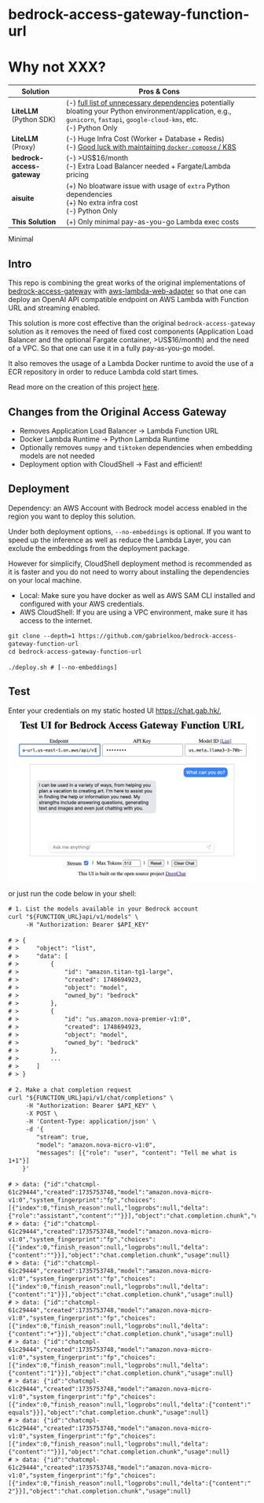 # bedrock-access-gateway-function-url

# Why not XXX?

<table>
  <thead>
    <tr>
      <th>Solution</th>
      <th>Pros &amp; Cons</th>
    </tr>
  </thead>
  <tbody>
    <tr>
      <td><strong>LiteLLM</strong> (Python SDK)</td>
      <td>
        (-) <a href="https://github.com/BerriAI/litellm/blob/d77b825814c354935ac540c8f8b4b696f23d83c9/pyproject.toml#L21-L61">full list of unnecessary dependencies</a> potentially bloating your Python environment/application, e.g., <code>gunicorn</code>, <code>fastapi</code>, <code>google-cloud-kms</code>, etc.<br>
        (-) Python Only
      </td>
    </tr>
    <tr>
      <td><strong>LiteLLM</strong> (Proxy)</td>
      <td>
        (-) Huge Infra Cost (Worker + Database + Redis)<br>
        (-) <a href="https://docs.litellm.ai/docs/proxy/deploy#platform-specific-guide">Good luck with maintaining <code>docker-compose</code> / K8S</a>
      </td>
    </tr>
    <tr>
      <td><strong>bedrock-access-gateway</strong></td>
      <td>
        (-) &gt;US$16/month<br>
        (-) Extra Load Balancer needed + Fargate/Lambda pricing
      </td>
    </tr>
    <tr>
      <td><strong>aisuite</strong></td>
      <td>
        (+) No bloatware issue with usage of <code>extra</code> Python dependencies<br>
        (+) No extra infra cost<br>
        (-) Python Only
      </td>
    </tr>
    <tr>
      <td><strong>This Solution</strong></td>
      <td>
        (+) Only minimal pay-as-you-go Lambda exec costs<br>
      </td>
    </tr>
  </tbody>
</table>

Minimal

## Intro

This repo is combining the great works of the original implementations of [bedrock-access-gateway](https://github.com/aws-samples/bedrock-access-gateway/) with [aws-lambda-web-adapter](https://github.com/awslabs/aws-lambda-web-adapter) so that one can deploy an OpenAI API compatible endpoint on AWS Lambda with Function URL and streaming enabled.

This solution is more cost effective than the original `bedrock-access-gateway` solution as it removes the need of fixed cost components (Application Load Balancer and the optional Fargate container, >US$16/month) and the need of a VPC. So that one can use it in a fully pay-as-you-go model.

It also removes the usage of a Lambda Docker runtime to avoid the use of a ECR repository in order to reduce Lambda cold start times.

Read more on the creation of this project [here](https://dev.to/aws-builders/use-amazon-bedrock-models-via-an-openai-api-compatible-serverless-endpoint-now-without-fixed-cost-5hf5).

## Changes from the Original Access Gateway

- Removes Application Load Balancer -> Lambda Function URL
- Docker Lambda Runtime -> Python Lambda Runtime
- Optionally removes `numpy` and `tiktoken` dependencies when embedding models are not needed
- Deployment option with CloudShell -> Fast and efficient!

## Deployment

Dependency: an AWS Account with Bedrock model access enabled in the region you want to deploy this solution.

Under both deployment options, `--no-embeddings` is optional. If you want to speed up the inference as well as reduce the Lambda Layer, you can exclude the embeddings from the deployment package.

However for simplicify, CloudShell deployment method is recommended as it is faster and you do not need to worry about installing the dependencies on your local machine.

- Local: Make sure you have docker as well as AWS SAM CLI installed and configured with your AWS credentials.
- AWS CloudShell: If you are using a VPC environment, make sure it has access to the internet.

```shell
git clone --depth=1 https://github.com/gabrielkoo/bedrock-access-gateway-function-url
cd bedrock-access-gateway-function-url

./deploy.sh # [--no-embeddings]
```

## Test

Enter your credentials on my static hosted UI <https://chat.gab.hk/>,
![Test UI](./docs/test-ui.png)

or just run the code below in your shell:

```shell
# 1. List the models available in your Bedrock account
curl "${FUNCTION_URL}api/v1/models" \
     -H "Authorization: Bearer $API_KEY"

# > {
# >     "object": "list",
# >     "data": [
# >         {
# >             "id": "amazon.titan-tg1-large",
# >             "created": 1748694923,
# >             "object": "model",
# >             "owned_by": "bedrock"
# >         },
# >         {
# >             "id": "us.amazon.nova-premier-v1:0",
# >             "created": 1748694923,
# >             "object": "model",
# >             "owned_by": "bedrock"
# >         },
# >         ...
# >     ]
# > }

# 2. Make a chat completion request
curl "${FUNCTION_URL}api/v1/chat/completions" \
     -H "Authorization: Bearer $API_KEY" \
     -X POST \
     -H 'Content-Type: application/json' \
     -d '{
        "stream": true,
        "model": "amazon.nova-micro-v1:0",
        "messages": [{"role": "user", "content": "Tell me what is 1+1"}]
    }'

# > data: {"id":"chatcmpl-61c29444","created":1735753748,"model":"amazon.nova-micro-v1:0","system_fingerprint":"fp","choices":[{"index":0,"finish_reason":null,"logprobs":null,"delta":{"role":"assistant","content":""}}],"object":"chat.completion.chunk","usage":null}
# > data: {"id":"chatcmpl-61c29444","created":1735753748,"model":"amazon.nova-micro-v1:0","system_fingerprint":"fp","choices":[{"index":0,"finish_reason":null,"logprobs":null,"delta":{"content":""}}],"object":"chat.completion.chunk","usage":null}
# > data: {"id":"chatcmpl-61c29444","created":1735753748,"model":"amazon.nova-micro-v1:0","system_fingerprint":"fp","choices":[{"index":0,"finish_reason":null,"logprobs":null,"delta":{"content":"1"}}],"object":"chat.completion.chunk","usage":null}
# > data: {"id":"chatcmpl-61c29444","created":1735753748,"model":"amazon.nova-micro-v1:0","system_fingerprint":"fp","choices":[{"index":0,"finish_reason":null,"logprobs":null,"delta":{"content":"+"}}],"object":"chat.completion.chunk","usage":null}
# > data: {"id":"chatcmpl-61c29444","created":1735753748,"model":"amazon.nova-micro-v1:0","system_fingerprint":"fp","choices":[{"index":0,"finish_reason":null,"logprobs":null,"delta":{"content":"1"}}],"object":"chat.completion.chunk","usage":null}
# > data: {"id":"chatcmpl-61c29444","created":1735753748,"model":"amazon.nova-micro-v1:0","system_fingerprint":"fp","choices":[{"index":0,"finish_reason":null,"logprobs":null,"delta":{"content":" equals"}}],"object":"chat.completion.chunk","usage":null}
# > data: {"id":"chatcmpl-61c29444","created":1735753748,"model":"amazon.nova-micro-v1:0","system_fingerprint":"fp","choices":[{"index":0,"finish_reason":null,"logprobs":null,"delta":{"content":""}}],"object":"chat.completion.chunk","usage":null}
# > data: {"id":"chatcmpl-61c29444","created":1735753748,"model":"amazon.nova-micro-v1:0","system_fingerprint":"fp","choices":[{"index":0,"finish_reason":null,"logprobs":null,"delta":{"content":" 2"}}],"object":"chat.completion.chunk","usage":null}
```
